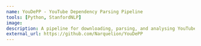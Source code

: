 ```yaml
---
name: YouDePP - YouTube Dependency Parsing Pipeline
tools: [Python, StanfordNLP]
image:
description: A pipeline for downloading, parsing, and analysing YouTube captions.
external_url: https://github.com/Narquelion/YouDePP
---
```

